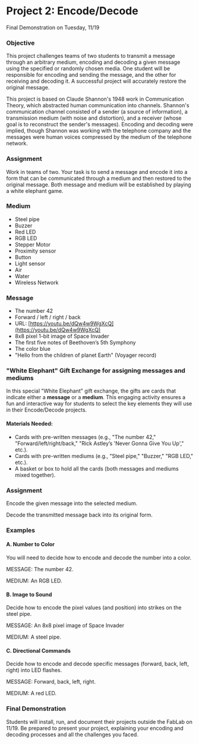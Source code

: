# Project 2: Encode/Decode

Final Demonstration on Tuesday, 11/19

### Objective

This project challenges teams of two students to transmit a message through an arbitrary medium, encoding and decoding a given message using the specified or randomly chosen media. One student will be responsible for encoding and sending the message, and the other for receiving and decoding it. A successful project will accurately restore the original message.&#x20;

This project is based on Claude Shannon's 1948 work in Communication Theory, which abstracted human communication into channels. Shannon's communication channel consisted of a sender (a source of information), a transmission medium (with noise and distortion), and a receiver (whose goal is to reconstruct the sender's messages). Encoding and decoding were implied, though Shannon was working with the telephone company and the messages were human voices compressed by the medium of the telephone network.

### Assignment

Work in teams of two. Your task is to send a message and encode it into a form that can be communicated through a  medium and then restored to the original message. Both message and medium will be established by playing a white elephant game.&#x20;

### Medium

* Steel pipe
* Buzzer
* Red LED
* RGB LED
* Stepper Motor
* Proximity sensor
* Button
* Light sensor
* Air
* Water
* Wireless Network

### Message

* The number 42
* Forward / left / right / back
* URL: [https://youtu.be/dQw4w9WgXcQ](https://youtu.be/dQw4w9WgXcQ)
* 8x8 pixel 1-bit image of Space Invader
* The first five notes of Beethoven’s 5th Symphony
* The color blue
* "Hello from the children of planet Earth" (Voyager record)

### "White Elephant" Gift Exchange for assigning messages and mediums

In this special "White Elephant" gift exchange, the gifts are cards that indicate either a **message** or a **medium**. This engaging activity ensures a fun and interactive way for students to select the key elements they will use in their Encode/Decode projects.

#### Materials Needed:

* Cards with pre-written messages (e.g., "The number 42," "Forward/left/right/back," "Rick Astley’s 'Never Gonna Give You Up'," etc.).
* Cards with pre-written mediums (e.g., "Steel pipe," "Buzzer," "RGB LED," etc.).
* A basket or box to hold all the cards (both messages and mediums mixed together).



### Assignment

Encode the given message into the selected medium.

Decode the transmitted message back into its original form.

### Examples

#### A. Number to Color

You will need to decide how to encode and decode the number into a color.

MESSAGE: The number 42.

MEDIUM: An RGB LED.

#### B. Image to Sound

Decide how to encode the pixel values (and position) into strikes on the steel pipe.

MESSAGE: An 8x8 pixel image of Space Invader

MEDIUM: A steel pipe.

#### C. Directional Commands

Decide how to encode and decode specific messages (forward, back, left, right) into LED flashes.

MESSAGE: Forward, back, left, right.

MEDIUM: A red LED.

### Final Demonstration

Students will install, run, and document their projects outside the FabLab on 11/19. Be prepared to present your project, explaining your encoding and decoding processes and all the challenges you faced.
